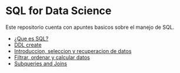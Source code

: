 # SQL for Data Science

Este repositorio cuenta con apuntes basicos sobre el manejo de SQL.

* [¿Que es SQL?](https://github.com/jtellez93/SQL-for-Data-Science/blob/main/Definicion_SQL.md)
* [DDL create]()
* [Introduccion, seleccion y recuperacion de datos](https://github.com/jtellez93/SQL-for-Data-Science/blob/main/Modulo_1.md)
* [Filtrar, ordenar y calcular datos](https://github.com/jtellez93/SQL-for-Data-Science/blob/main/Modulo_2.md)
* [Subqueries and Joins](https://github.com/jtellez93/SQL-for-Data-Science/blob/main/Modulo_3.md)
